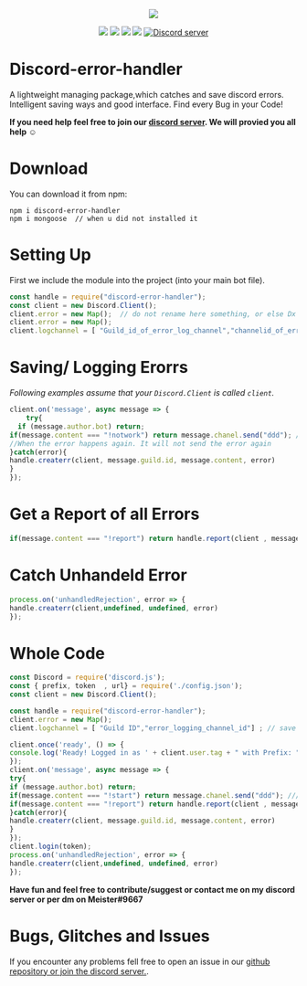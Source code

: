 <p align="center"><a href="https://nodei.co/npm/discord-error-handler/"><img src="https://nodei.co/npm/discord-error-handler.png"></a></p>
<p align="center"><img src="https://img.shields.io/npm/v/discord-mongodb-prefix"> <img src="https://img.shields.io/github/repo-size/meister03/discord-error-handler"> <img src="https://img.shields.io/npm/l/discord-error-handler"> <img src="https://img.shields.io/github/contributors/discord-error-handler">  <a href="https://discord.gg/YTdNBHh"><img src="https://discordapp.com/api/guilds/697129454761410600/widget.png" alt="Discord server"/></a></p>

# Discord-error-handler
A lightweight managing package,which catches and save discord errors. Intelligent saving ways and good interface. Find every Bug in your Code!

**If you need help feel free to join our <a href="https://discord.gg/YTdNBHh ">discord server</a>. We will provied you all help ☺**
# Download
You can download it from npm:
```cli
npm i discord-error-handler
npm i mongoose  // when u did not installed it
```

# Setting Up
First we include the module into the project (into your main bot file).
```js
const handle = require("discord-error-handler");
const client = new Discord.Client();
client.error = new Map();  // do not rename here something, or else Dx 
client.error = new Map(); 
client.logchannel = [ "Guild_id_of_error_log_channel","channelid_of_error_log_channel"] ;
```
# Saving/ Logging Erorrs

*Following examples assume that your `Discord.Client` is called `client`.*

```js
client.on('message', async message => {
	try{
  if (message.author.bot) return;
if(message.content === "!notwork") return message.chanel.send("ddd"); // the error here is "chanel" , the right thing would be "channel" ==> this will now send a message in the log channel.
//When the error happens again. It will not send the error again 
}catch(error){
handle.createrr(client, message.guild.id, message.content, error)
}
});
```
# Get a Report of all Errors
```js
if(message.content === "!report") return handle.report(client , message);
```
# Catch Unhandeld Error
```js
process.on('unhandledRejection', error => { 
handle.createrr(client,undefined, undefined, error)
});
```
# Whole Code
```js
const Discord = require('discord.js');
const { prefix, token  , url} = require('./config.json');
const client = new Discord.Client();

const handle = require("discord-error-handler");
client.error = new Map(); 
client.logchannel = [ "Guild ID","error_logging_channel_id"] ; // save here your default prefix

client.once('ready', () => {
console.log('Ready! Logged in as ' + client.user.tag + " with Prefix: " + prefix);
});
client.on('message', async message => {
try{
if (message.author.bot) return;
if(message.content === "!start") return message.chanel.send("ddd"); ///create a error
if(message.content === "!report") return handle.report(client , message);
}catch(error){
handle.createrr(client, message.guild.id, message.content, error)
}
});
client.login(token);
process.on('unhandledRejection', error => { 
handle.createrr(client,undefined, undefined, error)
});


```


**Have fun and feel free to contribute/suggest or contact me on my discord server or per dm on Meister#9667**

# Bugs, Glitches and Issues
If you encounter any problems fell free to open an issue in our <a href="https://github.com/meister03/discord-error-handler/issues">github repository or join the discord server.</a>.

